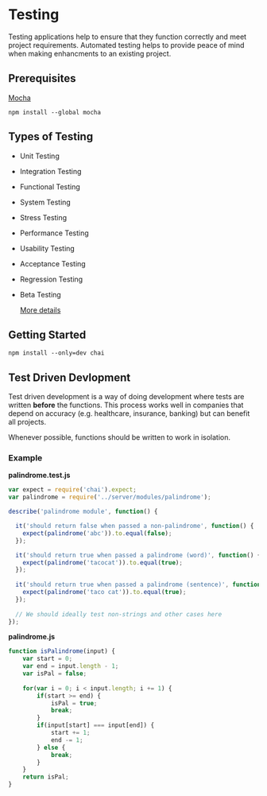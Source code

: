 # Testing

Testing applications help to ensure that they function correctly and meet project requirements. Automated testing helps to provide peace of mind when making enhancments to an existing project. 

## Prerequisites

[Mocha](https://mochajs.org/)

```
npm install --global mocha
``` 

## Types of Testing

- Unit Testing
- Integration Testing
- Functional Testing
- System Testing
- Stress Testing
- Performance Testing
- Usability Testing
- Acceptance Testing
- Regression Testing
- Beta Testing  

  [More details](https://www.codeproject.com/Tips/351122/What-is-software-testing-What-are-the-different-ty)

## Getting Started

```
npm install --only=dev chai
```

## Test Driven Devlopment

Test driven development is a way of doing development where tests are written **before** the functions. This process works well in companies that depend on accuracy (e.g. healthcare, insurance, banking) but can benefit all projects. 

Whenever possible, functions should be written to work in isolation. 

### Example

**palindrome.test.js**

```JavaScript
var expect = require('chai').expect;
var palindrome = require('../server/modules/palindrome');

describe('palindrome module', function() {

  it('should return false when passed a non-palindrome', function() {
    expect(palindrome('abc')).to.equal(false);
  });

  it('should return true when passed a palindrome (word)', function() {
    expect(palindrome('tacocat')).to.equal(true);
  });
  
  it('should return true when passed a palindrome (sentence)', function() {
    expect(palindrome('taco cat')).to.equal(true);
  });
  
  // We should ideally test non-strings and other cases here
});
```

**palindrome.js**

```JavaScript
function isPalindrome(input) {
	var start = 0;
	var end = input.length - 1;
	var isPal = false;
	
	for(var i = 0; i < input.length; i += 1) {
		if(start >= end) {
			isPal = true;
			break;
		}
		if(input[start] === input[end]) {
			start += 1;
			end -= 1;
		} else {
			break;
		}
	}
	return isPal;
}
```